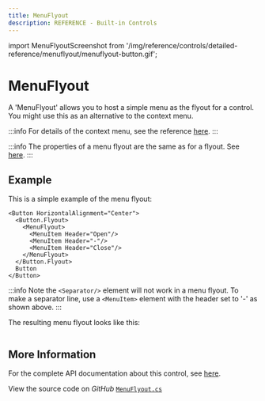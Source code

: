 ```yaml
---
title: MenuFlyout
description: REFERENCE - Built-in Controls
---
```


import MenuFlyoutScreenshot from '/img/reference/controls/detailed-reference/menuflyout/menuflyout-button.gif';

# MenuFlyout

A 'MenuFlyout' allows you to host a simple menu as the flyout for a control. You might use this as an alternative to the context menu.

:::info
For details of the context menu, see the reference [here](../contextmenu.md).
:::

:::info
The properties of a menu flyout are the same as for a flyout. See [here](../flyouts.md).
:::

## Example

This is a simple example of the menu flyout:

```
<Button HorizontalAlignment="Center">
  <Button.Flyout>
    <MenuFlyout>
      <MenuItem Header="Open"/>
      <MenuItem Header="-"/>
      <MenuItem Header="Close"/>        
    </MenuFlyout>
  </Button.Flyout>
  Button
</Button>
```

:::info
Note the `<Separator/>` element will not work in a menu flyout. To make a separator line, use a `<MenuItem>` element with the header set to '-' as shown above.
:::

The resulting menu flyout looks like this:

<img src={MenuFlyoutScreenshot} alt="" />

## More Information

For the complete API documentation about this control, see [here](http://reference.avaloniaui.net/api/Avalonia.Controls/MenuFlyout/).

View the source code on _GitHub_ [`MenuFlyout.cs`](https://github.com/AvaloniaUI/Avalonia/blob/master/src/Avalonia.Controls/Flyouts/MenuFlyout.cs)

